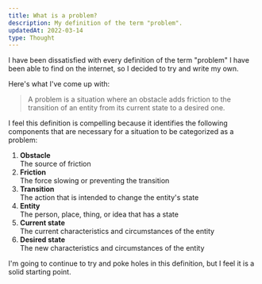 ```yaml
---
title: What is a problem?
description: My definition of the term "problem".
updatedAt: 2022-03-14
type: Thought
---
```


I have been dissatisfied with every definition of the term "problem" I have been able to find on the internet, so I decided to try and write my own.

Here's what I've come up with:

> A problem is a situation where an obstacle adds friction to the transition of an entity from its current state to a desired one.

I feel this definition is compelling because it identifies the following components that are necessary for a situation to be categorized as a problem:

1. **Obstacle** <br>The source of friction
2. **Friction** <br>The force slowing or preventing the transition
3. **Transition** <br>The action that is intended to change the entity's state
4. **Entity** <br>The person, place, thing, or idea that has a state
5. **Current state** <br>The current characteristics and circumstances of the entity
6. **Desired state** <br>The new characteristics and circumstances of the entity

I'm going to continue to try and poke holes in this definition, but I feel it is a solid starting point. 